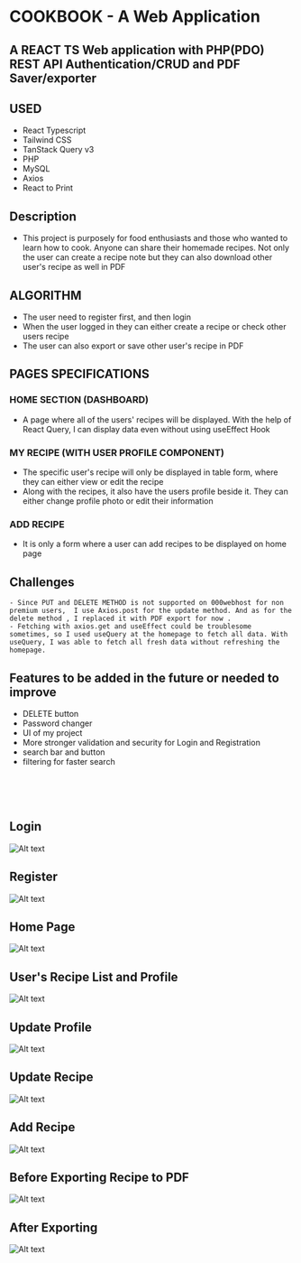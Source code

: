 # COOKBOOK - A Web Application

## A REACT TS Web application with PHP(PDO) REST API Authentication/CRUD and PDF Saver/exporter

## USED

- React Typescript
- Tailwind CSS
- TanStack Query v3
- PHP
- MySQL
- Axios
- React to Print

## Description

- This project is purposely for food enthusiasts and those who wanted to learn how to cook. Anyone can share their homemade recipes. Not only the user can create a recipe note but they can also download other user's recipe as well in PDF

## ALGORITHM

- The user need to register first, and then login
- When the user logged in they can either create a recipe or check other users recipe
- The user can also export or save other user's recipe in PDF

## PAGES SPECIFICATIONS

### HOME SECTION (DASHBOARD)

- A page where all of the users' recipes will be displayed. With the help of React Query, I can display data even without using useEffect Hook

### MY RECIPE (WITH USER PROFILE COMPONENT)

- The specific user's recipe will only be displayed in table form, where they can either view or edit the recipe
- Along with the recipes, it also have the users profile beside it. They can either change profile photo or edit their information

### ADD RECIPE

- It is only a form where a user can add recipes to be displayed on home page

## Challenges

    - Since PUT and DELETE METHOD is not supported on 000webhost for non premium users,  I use Axios.post for the update method. And as for the delete method , I replaced it with PDF export for now .
    - Fetching with axios.get and useEffect could be troublesome sometimes, so I used useQuery at the homepage to fetch all data. With useQuery, I was able to fetch all fresh data without refreshing the homepage.

## Features to be added in the future or needed to improve

- DELETE button
- Password changer
- UI of my project
- More stronger validation and security for Login and Registration
- search bar and button
- filtering for faster search

<br>
<br>
<br>

## Login

![Alt text](/screenshots/login.JPG)<br>

## Register

![Alt text](/screenshots/register.JPG)<br>

## Home Page

![Alt text](/screenshots/homepage.JPG)<br>

## User's Recipe List and Profile

![Alt text](/screenshots/users_recipelist_and_profile.JPG)<br>

## Update Profile

![Alt text](/screenshots/update_profile.JPG)<br>

## Update Recipe

![Alt text](/screenshots/update_recipe.JPG)<br>

## Add Recipe

![Alt text](/screenshots/add_recipe.JPG)<br>

## Before Exporting Recipe to PDF

![Alt text](/screenshots/before_saving_recipe.JPG)<br>

## After Exporting

![Alt text](/screenshots/after_saving_recipe.JPG)<br>
